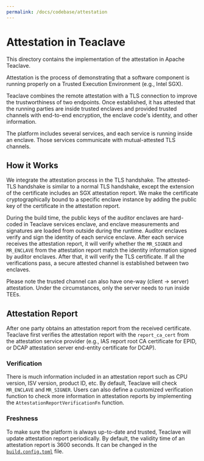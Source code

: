 ```yaml
---
permalink: /docs/codebase/attestation
---
```


# Attestation in Teaclave

This directory contains the implementation of the attestation in Apache
Teaclave.

Attestation is the process of demonstrating that a software component is running
properly on a Trusted Execution Environment (e.g., Intel SGX).

Teaclave combines the remote attestation with a TLS connection to improve the
trustworthiness of two endpoints. Once established, it has attested that the
running parties are inside trusted enclaves and provided trusted channels with
end-to-end encryption, the enclave code's identity, and other information.

The platform includes several services, and each service is running inside an
enclave. Those services communicate with mutual-attested TLS channels.

## How it Works

We integrate the attestation process in the TLS handshake. The attested-TLS
handshake is similar to a normal TLS handshake, except the extension of the
certificate includes an SGX attestation report. We make the certificate
cryptographically bound to a specific enclave instance by adding the public key
of the certificate in the attestation report.

During the build time, the public keys of the auditor enclaves are hard-coded in
Teaclave services enclave, and enclave measurements and signatures are loaded
from outside during the runtime. Auditor enclaves verify and sign the identity
of each service enclave. After each service receives the attestation report, it
will verify whether the `MR_SIGNER` and `MR_ENCLAVE` from the attestation report
match the identity information signed by auditor enclaves. After that, it will
verify the TLS certificate. If all the verifications pass, a secure attested
channel is established between two enclaves.

Please note the trusted channel can also have one-way (client -> server)
attestation. Under the circumstances, only the server needs to run inside TEEs.

## Attestation Report

After one party obtains an attestation report from the received certificate. 
Teaclave first verifies the attestation report with the `report_ca_cert` from the 
attestation service provider (e.g., IAS report root CA certificate for EPID, 
or DCAP attestation server end-entity certificate for DCAP).

### Verification

There is much information included in an attestation report such as CPU
version, ISV version, product ID, etc. By default, Teaclave will check
`MR_ENCLAVE` and `MR_SIGNER`. Users can also define a customized
verification function to check more information in attestation reports by
implementing the `AttestationReportVerificationFn` function.

### Freshness

To make sure the platform is always up-to-date and trusted, Teaclave will update
attestation report periodically. By default, the validity time of an attestation
report is 3600 seconds. It can be changed in the
[`build.config.toml`](https://github.com/apache/incubator-teaclave/blob/master/config/build.config.toml)
file.

